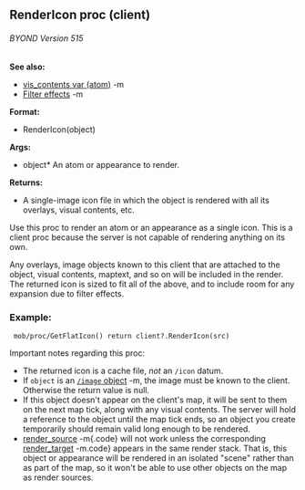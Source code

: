 ## RenderIcon proc (client) 
###### BYOND Version 515
**See also:**
*   [vis_contents var (atom)](/ref/atom/var/vis_contents.md) -m
*   [Filter effects](/ref/%7Bnotes%7D/filters.md) -m
<!-- -->
**Format:**
*   RenderIcon(object)
<!-- -->
**Args:**
*   object* An atom or appearance to render.
<!-- -->
**Returns:**
*   A single-image icon file in which the object is rendered with all
    its overlays, visual contents, etc.


Use this proc to render an atom or an appearance as a single
icon. This is a client proc because the server is not capable of
rendering anything on its own. 

Any overlays, image objects
known to this client that are attached to the object, visual contents,
maptext, and so on will be included in the render. The returned icon is
sized to fit all of the above, and to include room for any expansion due
to filter effects.
### Example:

```
 mob/proc/GetFlatIcon() return client?.RenderIcon(src)

```
 

Important notes regarding this proc:
-   The returned icon is a cache file, *not* an `/icon` datum.
-   If `object` is an [`/image` object](/ref/image.md) -m, the image must be
    known to the client. Otherwise the return value is null.
-   If this object doesn\'t appear on the client\'s map, it will be sent
    to them on the next map tick, along with any visual contents. The
    server will hold a reference to the object until the map tick ends,
    so an object you create temporarily should remain valid long enough
    to be rendered.
-   [render_source](/ref/atom/var/render_source.md) -m{.code} will not work
    unless the corresponding
    [render_target](/ref/atom/var/render_target.md) -m.code} appears in the same
    render stack. That is, this object or appearance will be rendered in
    an isolated \"scene\" rather than as part of the map, so it won\'t
    be able to use other objects on the map as render sources.